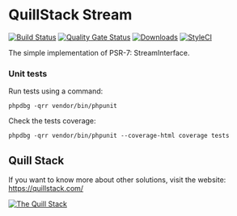 # QuillStack Stream

[![Build Status](https://travis-ci.org/quillstack/stream.svg?branch=main)](https://travis-ci.org/quillstack/stream)
[![Quality Gate Status](https://sonarcloud.io/api/project_badges/measure?project=quillstack_stream&metric=alert_status)](https://sonarcloud.io/dashboard?id=quillstack_stream)
[![Downloads](https://img.shields.io/packagist/dt/quillstack/stream.svg)](https://packagist.org/packages/quillstack/stream)
[![StyleCI](https://github.styleci.io/repos/301132689/shield?branch=main)](https://github.styleci.io/repos/301132689?branch=main)


The simple implementation of PSR-7: StreamInterface.

### Unit tests

Run tests using a command:

```
phpdbg -qrr vendor/bin/phpunit
```

Check the tests coverage:

```
phpdbg -qrr vendor/bin/phpunit --coverage-html coverage tests
```

## Quill Stack

If you want to know more about other solutions, visit the website: \
https://quillstack.com/ 

[![The Quill Stack](http://quillstack.com/quillstack.png)](https://quillstack.com/)
